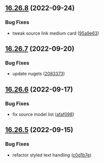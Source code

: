 ## [16.26.8](https://github.com/phandcock/GrampsView/compare/v16.26.7...v16.26.8) (2022-09-24)


### Bug Fixes

* tweak source link medium card ([95a9e63](https://github.com/phandcock/GrampsView/commit/95a9e63d770f4e43f0ee3ee6b883c4b5608a8639))



## [16.26.7](https://github.com/phandcock/GrampsView/compare/v16.26.6...v16.26.7) (2022-09-20)


### Bug Fixes

* update nugets ([2083373](https://github.com/phandcock/GrampsView/commit/2083373b91232bc1fe3c92db3e56a8afddaf0b50))



## [16.26.6](https://github.com/phandcock/GrampsView/compare/v16.26.5...v16.26.6) (2022-09-17)


### Bug Fixes

* fix source model list ([afaf098](https://github.com/phandcock/GrampsView/commit/afaf09812f2e5182deab1a859a3cd3fc7a37d65d))



## [16.26.5](https://github.com/phandcock/GrampsView/compare/v16.26.4...v16.26.5) (2022-09-15)


### Bug Fixes

* refactor styled text handling ([c0d1b7e](https://github.com/phandcock/GrampsView/commit/c0d1b7ed55dbaad0889622f18e5c107315c7a025))



